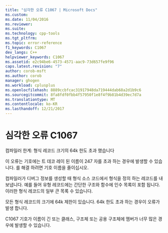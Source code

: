```yaml
---
title: "심각한 오류 C1067 | Microsoft Docs"
ms.custom: 
ms.date: 11/04/2016
ms.reviewer: 
ms.suite: 
ms.technology: cpp-tools
ms.tgt_pltfrm: 
ms.topic: error-reference
f1_keywords: C1067
dev_langs: C++
helpviewer_keywords: C1067
ms.assetid: e2c94be6-4573-4571-aac9-73d657fe9f96
caps.latest.revision: "7"
author: corob-msft
ms.author: corob
manager: ghogen
ms.workload: cplusplus
ms.openlocfilehash: 8889ccbfcac31917948da719444dab68a2d1b9c6
ms.sourcegitcommit: 8fa8fdf0fbb4f57950f1e8f4f9b81b4d39ec7d7a
ms.translationtype: MT
ms.contentlocale: ko-KR
ms.lasthandoff: 12/21/2017
---
```

# <a name="fatal-error-c1067"></a>심각한 오류 C1067
컴파일러 한계: 형식 레코드 크기의 64k 한도 초과 했습니다  
  
 이 오류는 기호에는 트 데코 레이 된 이름이 247 자를 초과 하는 경우에 발생할 수 있습니다.  를 해결 하려면 기호 이름을 줄이십시오.  
  
 컴파일러가 디버그 정보를 생성할 때 형식 소스 코드에서 형식을 정의 하는 레코드를 내보냅니다.  예를 들어 유형 레코드에는 간단한 구조와 함수에 인수 목록이 포함 됩니다.  이러한 형식 레코드의 일부 큰 목록 수 있습니다.  
  
 모든 형식 레코드의 크기에 64k 제한이 있습니다.  64k 한도 초과 하는 경우이 오류가 발생 합니다.  
  
 C1067 기호가 이름이 긴 또는 클래스, 구조체 또는 공용 구조체에 멤버가 너무 많은 경우에 발생할 수 있습니다.